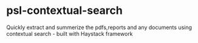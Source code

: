 # psl-contextual-search
Quickly extract and summerize the pdfs,reports and any documents using contextual search - built with Haystack framework
